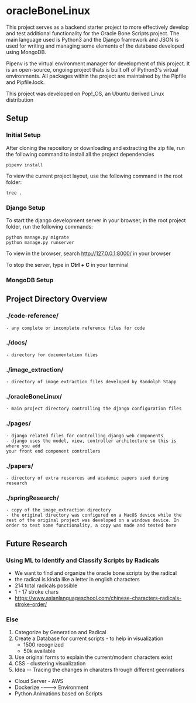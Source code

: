 # oracleBoneLinux
This project serves as a backend starter project to more effectively develop and test additional functionality for the Oracle Bone Scripts project. The main language used is Python3 and the Django framework and JSON is used for writing and managing some elements of the database developed using MongoDB.

Pipenv is the virtual environment manager for development of this project. It is an open-source, ongoing project thats is built off of Python3's virtual environments. All packages within the project are maintained by the Pipfile and Pipfile.lock.

This project was developed on Pop!_OS, an Ubuntu derived Linux distribution

## Setup
### Initial Setup
After cloning the repository or downloading and extracting the zip file, run the following command to install all the project dependencies
```
pipenv install
```
To view the current project layout, use the following command in the root folder:
```
tree .
```
### Django Setup
To start the django development server in your browser, in the root project folder, run the following commands:
```
python manage.py migrate
python manage.py runserver
```
To view in the browser, search http://127.0.0.1:8000/ in your browser

To stop the server, type in **Ctrl + C** in your terminal
### MongoDB Setup



## Project Directory Overview
### ./code-reference/
    - any complete or incomplete reference files for code
### ./docs/
    - directory for documentation files
### ./image_extraction/
    - directory of image extraction files developed by Randolph Stapp
### ./oracleBoneLinux/
    - main project directory controlling the django configuration files
### ./pages/
    - django related files for controlling django web components
    - django uses the model, view, controller architecture so this is where you add 
    your front end component controllers 
### ./papers/
    - directory of extra resources and academic papers used during research
### ./springResearch/
    - copy of the image_extraction directory
    - the original directory was configured on a MacOS device while the rest of the original project was developed on a windows device. In order to test some functionality, a copy was made and tested here

## Future Research
### Using ML to Identify and Classify Scripts by Radicals

- We want to find and organize the oracle bone scripts by the radical
- the radical is kinda like a letter in english characters
- 214 total radicals possible
- 1 - 17 stroke chars 
-   https://www.asianlanguageschool.com/chinese-characters-radicals-stroke-order/

### Else

1. Categorize by Generation and Radical
2. Create a Database for current scripts - to help in visualization
    - 1500 recognized
    - 50k available
3. Use original forms to explain the current/modern characters exist
4. CSS - clustering visualization
5. Idea -- Tracing the changes in charaters through different geenrations

- Cloud Server - AWS
- Dockerize ----> Environment 
- Python Animations based on Scripts